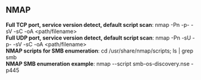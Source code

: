 ## NMAP
**Full TCP port, service version detect, default script scan**: nmap -Pn -p- -sV -sC <IP> -oA <path/filename>    
**Full UDP port, service version detect, default script scan**: nmap -Pn -sU -p- -sV -sC <IP> -oA <path/filename>    
**NMAP scripts for SMB enumeration**: cd /usr/share/nmap/scripts; ls |  grep smb    
**NMAP SMB enumeration example**: nmap --script smb-os-discovery.nse -p445 <target>    


